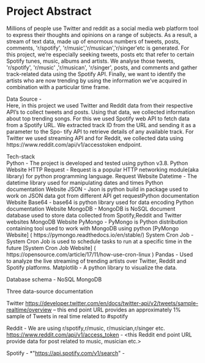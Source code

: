 # Project Abstract

<p>
Millions of people use Twitter and reddit as a social media web platform tool to express their thoughts and opinions on a range of subjects. As a result, a stream of text data, made up of enormous numbers of tweets, posts, comments, 'r/spotify', 'r/music','r/musican','r/singer'etc is generated. For this project, we’re especially seeking tweets, posts etc that refer to certain Spotify tunes, music, albums and artists. We analyse those tweets, 'r/spotify', 'r/music' ,'r/musican', 'r/singer', posts, and comments and gather track-related data using the Spotify API. Finally, we want to identify the artists who are now trending by using the information we’ve acquired in combination with a particular time frame.
</p>

<p>
Data Source -
<br>Here, in this project we used Twitter and Reddit data from their respective API’s to collect tweets and posts. Using that data, we collected information about top trending songs. For this we used Spotify web API to fetch data from a Spotify URL. We extracted track ID from the URL and sending it as a parameter to the Spo- tify API to retrieve details of any available track. For Twitter we used streaming API and for Reddit, we collected data using https://www.reddit.com/api/v1/accesstoken endpoint. </p>

<p>
Tech-stack
<br>
Python - The project is developed and tested using python v3.8. Python Website
HTTP Request - Request is a popular HTTP networking module(aka library) for python programming language. Request Website
Datetime - The datetime library used for manipulating dates and times Python documentation Website
JSON - Json is python build in package used to work on JSON data got from different API get requestPython documentation Website
Base64 - base64 is python library used for data encoding Python documentation Website
MongoDB - MongoDB is NoSQL document database used to store data collected from Spotify,Reddit and Twitter websites MongoDB Website
PyMongo - PyMongo is Python distribution containing tool used to work with MongoDB using python [PyMongo Website] ( https://pymongo.readthedocs.io/en/stable/)
System Cron Job - System Cron Job is used to schedule tasks to run at a specific time in the future [System Cron Job Website] ( https://opensource.com/article/17/11/how-use-cron-linux )
Pandas - Used to analyze the live streaming of trending artists over Twitter, Reddit and Spotify platforms.
Matplotlib - A python library to visualize the data.

Database schema - NoSQL MongoDB

Three data-source documentation

Twitter
https://developer.twitter.com/en/docs/twitter-api/v2/tweets/sample-realtime/overview – this end point URL provides an approximately 1% sample of Tweets in real time related to #spotify

Reddit - We are using r/spotify,r/music, r/musician,r/singer etc.
https://www.reddit.com/api/v1/access_token - <this Reddit end point URL provide data for post related to music, musician etc.>

Spotify - *"https://api.spotify.com/v1/search" -
</p>


